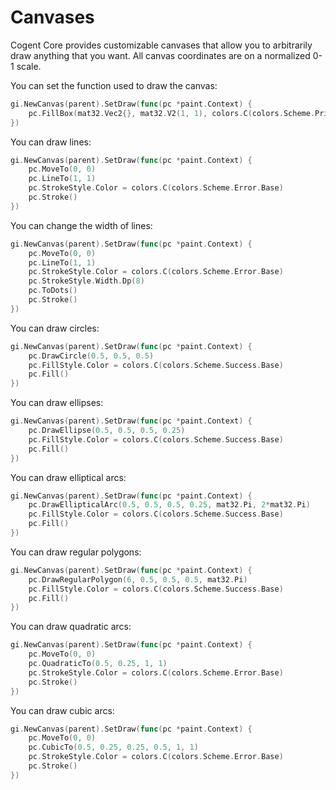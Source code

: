 # Canvases

Cogent Core provides customizable canvases that allow you to arbitrarily draw anything that you want. All canvas coordinates are on a normalized 0-1 scale.

You can set the function used to draw the canvas:

```Go
gi.NewCanvas(parent).SetDraw(func(pc *paint.Context) {
    pc.FillBox(mat32.Vec2{}, mat32.V2(1, 1), colors.C(colors.Scheme.Primary.Base))
})
```

You can draw lines:

```Go
gi.NewCanvas(parent).SetDraw(func(pc *paint.Context) {
    pc.MoveTo(0, 0)
    pc.LineTo(1, 1)
    pc.StrokeStyle.Color = colors.C(colors.Scheme.Error.Base)
    pc.Stroke()
})
```

You can change the width of lines:

```Go
gi.NewCanvas(parent).SetDraw(func(pc *paint.Context) {
    pc.MoveTo(0, 0)
    pc.LineTo(1, 1)
    pc.StrokeStyle.Color = colors.C(colors.Scheme.Error.Base)
    pc.StrokeStyle.Width.Dp(8)
    pc.ToDots()
    pc.Stroke()
})
```

You can draw circles:

```Go
gi.NewCanvas(parent).SetDraw(func(pc *paint.Context) {
    pc.DrawCircle(0.5, 0.5, 0.5)
    pc.FillStyle.Color = colors.C(colors.Scheme.Success.Base)
    pc.Fill()
})
```

You can draw ellipses:

```Go
gi.NewCanvas(parent).SetDraw(func(pc *paint.Context) {
    pc.DrawEllipse(0.5, 0.5, 0.5, 0.25)
    pc.FillStyle.Color = colors.C(colors.Scheme.Success.Base)
    pc.Fill()
})
```

You can draw elliptical arcs:

```Go
gi.NewCanvas(parent).SetDraw(func(pc *paint.Context) {
    pc.DrawEllipticalArc(0.5, 0.5, 0.5, 0.25, mat32.Pi, 2*mat32.Pi)
    pc.FillStyle.Color = colors.C(colors.Scheme.Success.Base)
    pc.Fill()
})
```

You can draw regular polygons:

```Go
gi.NewCanvas(parent).SetDraw(func(pc *paint.Context) {
    pc.DrawRegularPolygon(6, 0.5, 0.5, 0.5, mat32.Pi)
    pc.FillStyle.Color = colors.C(colors.Scheme.Success.Base)
    pc.Fill()
})
```

You can draw quadratic arcs:

```Go
gi.NewCanvas(parent).SetDraw(func(pc *paint.Context) {
    pc.MoveTo(0, 0)
    pc.QuadraticTo(0.5, 0.25, 1, 1)
    pc.StrokeStyle.Color = colors.C(colors.Scheme.Error.Base)
    pc.Stroke()
})
```

You can draw cubic arcs:

```Go
gi.NewCanvas(parent).SetDraw(func(pc *paint.Context) {
    pc.MoveTo(0, 0)
    pc.CubicTo(0.5, 0.25, 0.25, 0.5, 1, 1)
    pc.StrokeStyle.Color = colors.C(colors.Scheme.Error.Base)
    pc.Stroke()
})
```
